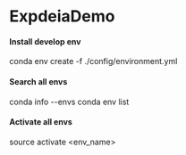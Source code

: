 # ExpdeiaDemo

#### Install develop env
conda env create -f ./config/environment.yml

#### Search all envs
conda info --envs
conda env list

#### Activate all envs
source activate <env_name>